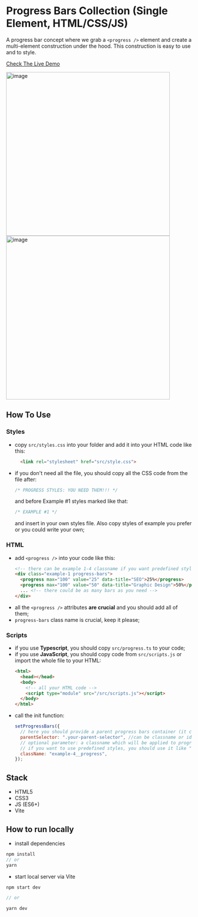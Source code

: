 # Progress Bars Collection (Single Element, HTML/CSS/JS)

A progress bar concept where we grab a `<progress />` element and create a multi-element construction under the hood. This construction is easy to use and to style.

[Check The Live Demo](https://codepen.io/nat-davydova/full/qBgvVbQ)

<img width="444" alt="image" src="https://github.com/nat-davydova/progress-bars-collection/assets/52240221/4db1d24f-4719-4f93-8778-16a69abd08c0">
<br/>
<img width="444" alt="image" src="https://github.com/nat-davydova/progress-bars-collection/assets/52240221/2bb9171e-4fc6-45c7-9718-c3bd4e1778fc">

## How To Use

### Styles
* copy `src/styles.css` into your folder and add it into your HTML code like this:
  
  ```html
    <link rel="stylesheet" href="src/style.css">
  ```
* if you don't need all the file, you should copy all the CSS code from the file after:
  
  ```css
  /* PROGRESS STYLES: YOU NEED THEM!!! */
  ```
  and before Example #1 styles marked like that:

  ```css
  /* EXAMPLE #1 */
  ```

  and insert in your own styles file. Also copy styles of example you prefer or you could write your own;

### HTML
* add `<progress />` into your code like this:
  ```html
  <!-- there can be example 1-4 classname if you want predefined styles or your own classname or your own classname. -->
  <div class="example-1 progress-bars">
    <progress max="100" value="25" data-title="SEO">25%</progress>
    <progress max="100" value="50" data-title="Graphic Design">50%</progress>
    ... <!-- there could be as many bars as you need -->
  </div>
  ```
* all the `<progress />` attributes **are crucial** and you should add all of them;
* `progress-bars` class name is crucial, keep it please;

### Scripts
* if you use **Typescript**, you should copy `src/progress.ts` to your code;
* if you use **JavaScript**, you should copy code from `src/scripts.js` or import the whole file to your HTML:
  ```html
  <html>
    <head></head>
    <body>
      <!-- all your HTML code -->
      <script type="module" src="/src/scripts.js"></script>
    </body>
  </html>
  ```
* call the init function:
  ```js
  setProgressBars({
    // here you should provide a parent progress bars container (it can be not only direct parent, but an ancestor any level above)
    parentSelector: ".your-parent-selector", //can be classname or id
    // optional parameter: a classname which will be applied to progress bar parent container for convenient theming
    // if you want to use predefined styles, you should use it like "example-1__progress" (1 - 4)
    className: "example-4__progress",
  });
  ```

## Stack
* HTML5
* CSS3
* JS (ES6+)
* Vite

## How to run locally

* install dependencies
```js
npm install
// or
yarn
```
* start local server via Vite
```js
npm start dev

// or

yarn dev
```
